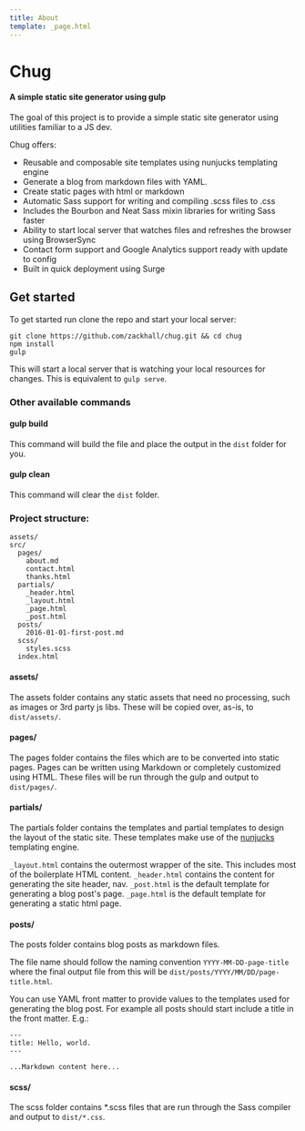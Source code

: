 ```yaml
---
title: About
template: _page.html
---
```


# Chug

#### A simple static site generator using gulp

The goal of this project is to provide a simple static site generator using utilities familiar to a JS dev.

Chug offers:
- Reusable and composable site templates using nunjucks templating engine
- Generate a blog from markdown files with YAML.
- Create static pages with html or markdown
- Automatic Sass support for writing and compiling .scss files to .css
- Includes the Bourbon and Neat Sass mixin libraries for writing Sass faster
- Ability to start local server that watches files and refreshes the browser using BrowserSync
- Contact form support and Google Analytics support ready with update to config
- Built in quick deployment using Surge


## Get started

To get started run clone the repo and start your local server:

```
git clone https://github.com/zackhall/chug.git && cd chug
npm install
gulp
```

This will start a local server that is watching your local resources for changes. This is equivalent to `gulp serve`.

### Other available commands

#### gulp build

This command will build the file and place the output in the `dist` folder for you.

#### gulp clean

This command will clear the `dist` folder.

### Project structure:

```
assets/
src/
  pages/
    about.md
    contact.html
    thanks.html
  partials/
    _header.html
    _layout.html
    _page.html
    _post.html
  posts/
    2016-01-01-first-post.md
  scss/
    styles.scss
  index.html
```

#### assets/

The assets folder contains any static assets that need no processing, such as images or 3rd party js libs. These will be copied over, as-is, to `dist/assets/`.

#### pages/

The pages folder contains the files which are to be converted into static pages. Pages can be written using Markdown or completely customized using HTML. These files will be run through the gulp and output to `dist/pages/`.

#### partials/
The partials folder contains the templates and partial templates to design the layout of the static site. These templates make use of the [nunjucks](https://mozilla.github.io/nunjucks/) templating engine.

`_layout.html` contains the outermost wrapper of the site. This includes most of the boilerplate HTML content.
`_header.html` contains the content for generating the site header, nav.
`_post.html` is the default template for generating a blog post's page.
`_page.html` is the default template for generating a static html page.

#### posts/

The posts folder contains blog posts as markdown files. 

The file name should follow the naming convention `YYYY-MM-DD-page-title` where the final output file from this will be `dist/posts/YYYY/MM/DD/page-title.html`.

You can use YAML front matter to provide values to the templates used for generating the blog post. For example all posts should start include a title in the front matter. E.g.:

```
---
title: Hello, world.
---

...Markdown content here...
```

#### scss/

The scss folder contains \*.scss files that are run through the Sass compiler and output to `dist/*.css`.